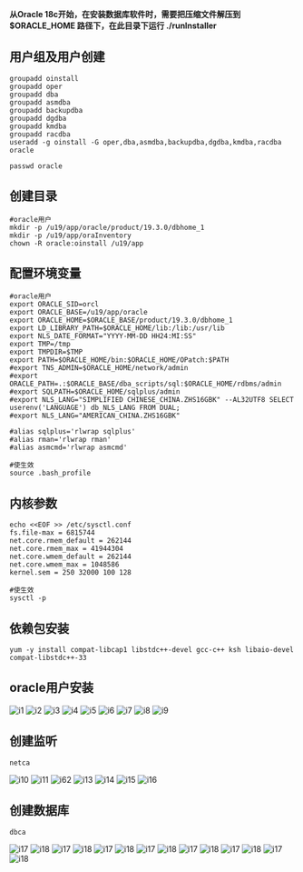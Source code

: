 
**从Oracle 18c开始，在安装数据库软件时，需要把压缩文件解压到 $ORACLE_HOME 路径下，在此目录下运行 ./runInstaller**
## 用户组及用户创建
```shell
groupadd oinstall
groupadd oper
groupadd dba
groupadd asmdba
groupadd backupdba
groupadd dgdba
groupadd kmdba
groupadd racdba
useradd -g oinstall -G oper,dba,asmdba,backupdba,dgdba,kmdba,racdba oracle

passwd oracle
```
## 创建目录
```
#oracle用户
mkdir -p /u19/app/oracle/product/19.3.0/dbhome_1
mkdir -p /u19/app/oraInventory
chown -R oracle:oinstall /u19/app
```
## 配置环境变量
```
#oracle用户
export ORACLE_SID=orcl
export ORACLE_BASE=/u19/app/oracle
export ORACLE_HOME=$ORACLE_BASE/product/19.3.0/dbhome_1
export LD_LIBRARY_PATH=$ORACLE_HOME/lib:/lib:/usr/lib
export NLS_DATE_FORMAT="YYYY-MM-DD HH24:MI:SS"
export TMP=/tmp
export TMPDIR=$TMP
export PATH=$ORACLE_HOME/bin:$ORACLE_HOME/OPatch:$PATH
#export TNS_ADMIN=$ORACLE_HOME/network/admin
#export ORACLE_PATH=.:$ORACLE_BASE/dba_scripts/sql:$ORACLE_HOME/rdbms/admin
#export SQLPATH=$ORACLE_HOME/sqlplus/admin
#export NLS_LANG="SIMPLIFIED CHINESE_CHINA.ZHS16GBK" --AL32UTF8 SELECT userenv('LANGUAGE') db_NLS_LANG FROM DUAL;
#export NLS_LANG="AMERICAN_CHINA.ZHS16GBK"

#alias sqlplus='rlwrap sqlplus'
#alias rman='rlwrap rman'
#alias asmcmd='rlwrap asmcmd'

#使生效
source .bash_profile
```

## 内核参数
```
echo <<EOF >> /etc/sysctl.conf
fs.file-max = 6815744
net.core.rmem_default = 262144
net.core.rmem_max = 41944304
net.core.wmem_default = 262144
net.core.wmem_max = 1048586
kernel.sem = 250 32000 100 128

#使生效
sysctl -p

```
## 依赖包安装
```
yum -y install compat-libcap1 libstdc++-devel gcc-c++ ksh libaio-devel compat-libstdc++-33      
```

## oracle用户安装
![i1](19c_img/Untitled01.png)
![i2](19c_img/Untitled02.png)
![i3](19c_img/Untitled03.png)
![i4](19c_img/Untitled04.png)
![i5](19c_img/Untitled05.png)
![i6](19c_img/Untitled06.png)
![i7](19c_img/Untitled07.png)
![i8](19c_img/Untitled08.png)
![i9](19c_img/Untitled09.png)


## 创建监听
```
netca
```
![i10](19c_img/Untitled10.png)
![i11](19c_img/Untitled11.png)
![i62](19c_img/Untitled12.png)
![i13](19c_img/Untitled13.png)
![i14](19c_img/Untitled14.png)
![i15](19c_img/Untitled15.png)
![i16](19c_img/Untitled16.png)
## 创建数据库
```
dbca
```
![i17](19c_img/dbca01.png)
![i18](19c_img/dbca02.png)
![i17](19c_img/dbca03.png)
![i18](19c_img/dbca04.png)
![i17](19c_img/dbca05.png)
![i18](19c_img/dbca06.png)
![i17](19c_img/dbca07.png)
![i18](19c_img/dbca08.png)
![i17](19c_img/dbca09.png)
![i18](19c_img/dbca10.png)
![i17](19c_img/dbca11.png)
![i18](19c_img/dbca12.png)
![i17](19c_img/dbca13.png)
![i18](19c_img/dbca14.png)